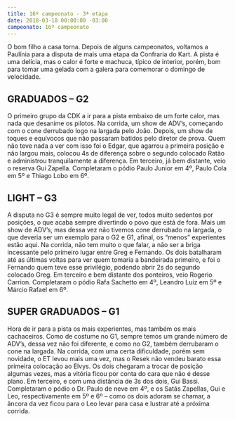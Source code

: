 ```yaml
---
title: 16º campeonato - 3ª etapa
date: 2018-03-18 00:00:00 -03:00
campeonato: 16º campeonato
---
```


O bom filho a casa torna. Depois de alguns campeonatos, voltamos a Paulínia para a disputa de mais uma etapa da Confraria do Kart. A pista é uma delícia, mas o calor é forte e machuca, típico de interior, porém, bom para tomar uma gelada com a galera para comemorar o domingo de velocidade.

## GRADUADOS – G2

O primeiro grupo da CDK a ir para a pista embaixo de um forte calor, mas nada que desanime os pilotos. Na corrida, um show de ADV’s, começando com o cone derrubado logo na largada pelo João. Depois, um show de toques e equívocos que não passaram batidos pelo diretor de prova. Quem não teve nada a ver com isso foi o Edgar, que agarrou a primeira posição e não largou mais, colocou 4s de diferença sobre o segundo colocado Ratão e administrou tranquilamente a diferença. Em terceiro, já bem distante, veio o reserva Gui Zapella. Completaram o pódio Paulo Junior em 4º, Paulo Cola em 5º e Thiago Lobo em 6º.

## LIGHT – G3

A disputa no G3 é sempre muito legal de ver, todos muito sedentos por posições, o que acaba sempre divertindo o povo que está de fora. Mais um show de ADV’s, mas dessa vez não tivemos cone derrubado na largada, o que deveria ser um exemplo para o G2 e G1, afinal, os “menos” experientes estão aqui. Na corrida, não tem muito o que falar, a não ser a briga incessante pelo primeiro lugar entre Greg e Fernando. Os dois batalharam até as últimas voltas para ver quem tomaria a bandeirada primeiro, e foi o Fernando quem teve esse privilégio, podendo abrir 2s do segundo colocado Greg. Em terceiro e bem distante dos ponteiros, veio Rogerio Carrion. Completaram o pódio Rafa Sachetto em 4º, Leandro Luiz em 5º e Márcio Rafael em 6º.

## SUPER GRADUADOS – G1

Hora de ir para a pista os mais experientes, mas também os mais cachaceiros. Como de costume no G1, sempre temos um grande número de ADV’s, dessa vez não foi diferente, e como no G2, também derrubaram o cone na largada. Na corrida, com uma certa dificuldade, porém sem novidade, o ET levou mais uma vez, mas o Resek não vendeu barato essa primeira colocação ao Elvys. Os dois chegaram a trocar de posição algumas vezes, mas a vitória ficou por conta do cara que não é desse plano. Em terceiro, e com uma distância de 3s dos dois, Gui Bassi. Completaram o pódio o Dr. Paulo de neve em 4º, e os Satãs Zapellas, Gui e Leo, respectivamente em 5º e 6º – como os dois adoram se chamar, a âncora da vez ficou para o Leo levar para casa e lustrar até a próxima corrida.